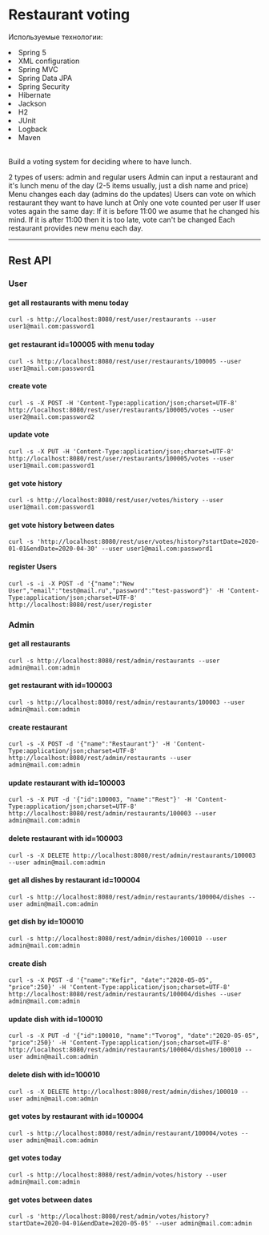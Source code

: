 # Restaurant voting

Используемые технологии:
<li>Spring 5</li>
<li>XML configuration</li>
<li>Spring MVC</li>
<li>Spring Data JPA</li>
<li>Spring Security</li>
<li>Hibernate</li>
<li>Jackson</li>
<li>H2</li>
<li>JUnit</li>
<li>Logback</li>
<li>Maven</li><br>

Build a voting system for deciding where to have lunch.

2 types of users: admin and regular users Admin can input a restaurant and it's lunch menu of the day (2-5 items usually, just a dish name and price) Menu changes each day (admins do the updates) Users can vote on which restaurant they want to have lunch at Only one vote counted per user If user votes again the same day: If it is before 11:00 we asume that he changed his mind. If it is after 11:00 then it is too late, vote can't be changed Each restaurant provides new menu each day.

---

## Rest API
### User
#### get all restaurants with menu today
`curl -s http://localhost:8080/rest/user/restaurants --user user1@mail.com:password1`
#### get restaurant id=100005 with menu today
`curl -s http://localhost:8080/rest/user/restaurants/100005 --user user1@mail.com:password1`
#### create vote
`curl -s -X POST -H 'Content-Type:application/json;charset=UTF-8' http://localhost:8080/rest/user/restaurants/100005/votes --user user2@mail.com:password2`
#### update vote
`curl -s -X PUT -H 'Content-Type:application/json;charset=UTF-8' http://localhost:8080/rest/user/restaurants/100005/votes --user user1@mail.com:password1`
#### get vote history
`curl -s http://localhost:8080/rest/user/votes/history --user user1@mail.com:password1`
#### get vote history between dates
`curl -s 'http://localhost:8080/rest/user/votes/history?startDate=2020-01-01&endDate=2020-04-30' --user user1@mail.com:password1`
#### register Users
`curl -s -i -X POST -d '{"name":"New User","email":"test@mail.ru","password":"test-password"}' -H 'Content-Type:application/json;charset=UTF-8' http://localhost:8080/rest/user/register`

### Admin 
#### get all restaurants
`curl -s http://localhost:8080/rest/admin/restaurants --user admin@mail.com:admin`
#### get restaurant with id=100003
`curl -s http://localhost:8080/rest/admin/restaurants/100003 --user admin@mail.com:admin`
#### create restaurant
`curl -s -X POST -d '{"name":"Restaurant"}' -H 'Content-Type:application/json;charset=UTF-8' http://localhost:8080/rest/admin/restaurants --user admin@mail.com:admin`
#### update restaurant with id=100003
`curl -s -X PUT -d '{"id":100003, "name":"Rest"}' -H 'Content-Type:application/json;charset=UTF-8' http://localhost:8080/rest/admin/restaurants/100003 --user admin@mail.com:admin`
#### delete restaurant with id=100003
`curl -s -X DELETE http://localhost:8080/rest/admin/restaurants/100003 --user admin@mail.com:admin`
#### get all dishes by restaurant id=100004
`curl -s http://localhost:8080/rest/admin/restaurants/100004/dishes --user admin@mail.com:admin`
#### get dish by id=100010
`curl -s http://localhost:8080/rest/admin/dishes/100010 --user admin@mail.com:admin`
#### create dish
`curl -s -X POST -d '{"name":"Kefir", "date":"2020-05-05", "price":250}' -H 'Content-Type:application/json;charset=UTF-8' http://localhost:8080/rest/admin/restaurants/100004/dishes --user admin@mail.com:admin`
#### update dish with id=100010
`curl -s -X PUT -d '{"id":100010, "name":"Tvorog", "date":"2020-05-05", "price":250}' -H 'Content-Type:application/json;charset=UTF-8' http://localhost:8080/rest/admin/restaurants/100004/dishes/100010 --user admin@mail.com:admin`
#### delete dish with id=100010
`curl -s -X DELETE http://localhost:8080/rest/admin/dishes/100010 --user admin@mail.com:admin`
#### get votes by restaurant with id=100004
`curl -s http://localhost:8080/rest/admin/restaurant/100004/votes --user admin@mail.com:admin`
#### get votes today
`curl -s http://localhost:8080/rest/admin/votes/history --user admin@mail.com:admin`
#### get votes between dates
`curl -s 'http://localhost:8080/rest/admin/votes/history?startDate=2020-04-01&endDate=2020-05-05' --user admin@mail.com:admin`
